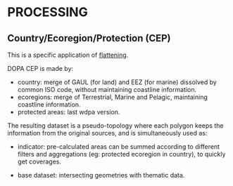 # PROCESSING

## Country/Ecoregion/Protection (CEP)

This is a specific application of [flattening](../flattening/).

DOPA CEP is made by:

+  country: merge of GAUL (for land) and EEZ (for marine) dissolved by common ISO code, without maintaining coastline information.
+  ecoregions: merge of Terrestrial, Marine and Pelagic, maintaining coastline information.
+  protected areas: last wdpa version.

The resulting dataset is a pseudo-topology where each polygon keeps the information from the original sources, and is simultaneously used as:

+  indicator: pre-calculated areas can be summed according to different filters and aggregations (eg: protected ecoregion in country), to quickly get coverages.

+  base dataset: intersecting geometries with thematic data.


